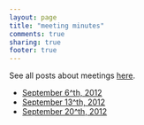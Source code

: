 ```yaml
---
layout: page
title: "meeting minutes"
comments: true
sharing: true
footer: true
---
```


See all posts about meetings [here](/blog/categories/meetings).

- [September 6^th, 2012](https://docs.google.com/document/pub?id=1naMwzxUZMzmnp127BeMgYjZk2KYwOZ9hNFl2INH7e64)
- [September 13^th, 2012](https://docs.google.com/document/pub?id=1StV3IK3vbrni2sH82LZn_kE2EOV6jNUEELavm0ZoY_Y)
- [September 20^th, 2012](https://docs.google.com/document/pub?id=1lPTg4TSMah2a85_X2FsobYwa-F6svOMeV9IbDp6ZDUU) 
